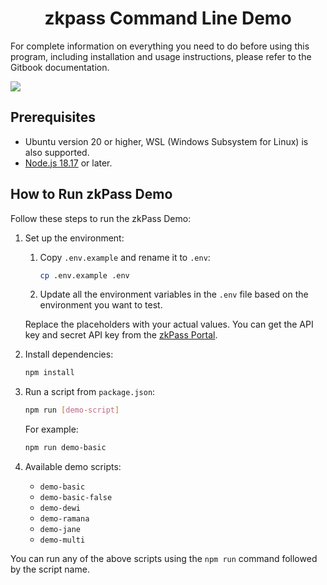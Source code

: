 <h1 align="middle">zkpass Command Line Demo</h1>

<p>
  <p>
    For complete information on everything you need to do before using this program, including installation and usage instructions, please refer to the Gitbook documentation.
  </p>
  <a href="https://docs.ssi.id/zkpass/v/zkpass-developers-guide/sdk-tutorial/quick-start/typescript-node.js-linux" target="_blank">
      <img src="https://img.shields.io/badge/GitBook-read-blue?style=for-the-badge&logo=gitbook&logoColor=white" />
  </a>
</p>

## Prerequisites

- Ubuntu version 20 or higher, WSL (Windows Subsystem for Linux) is also supported.
- [Node.js 18.17](https://nodejs.org/en) or later.

## How to Run zkPass Demo

Follow these steps to run the zkPass Demo:

1. Set up the environment:

   1. Copy `.env.example` and rename it to `.env`:
      ```bash
      cp .env.example .env
      ```
   2. Update all the environment variables in the `.env` file based on the environment you want to test.

   Replace the placeholders with your actual values. You can get the API key and secret API key from the [zkPass Portal](https://portal.ssi.id/en).

2. Install dependencies:

   ```bash
   npm install
   ```

3. Run a script from `package.json`:

   ```bash
   npm run [demo-script]
   ```

   For example:

   ```bash
   npm run demo-basic
   ```

4. Available demo scripts:
   - `demo-basic`
   - `demo-basic-false`
   - `demo-dewi`
   - `demo-ramana`
   - `demo-jane`
   - `demo-multi`

You can run any of the above scripts using the `npm run` command followed by the script name.
